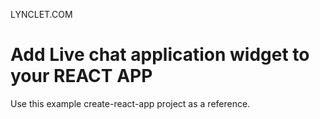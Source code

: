 
LYNCLET.COM


# Add Live chat application widget to your REACT APP 

Use this example create-react-app project as a reference. 

